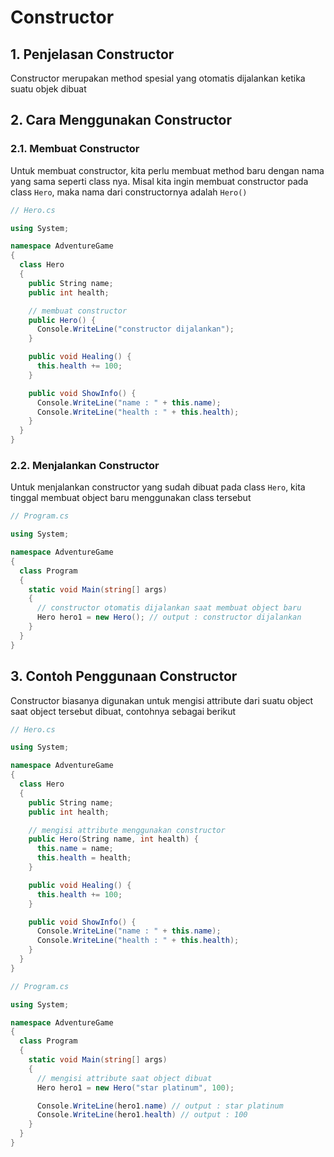 # Constructor

## 1. Penjelasan Constructor

Constructor merupakan method spesial yang otomatis dijalankan ketika suatu objek dibuat

## 2. Cara Menggunakan Constructor

### 2.1. Membuat Constructor

Untuk membuat constructor, kita perlu membuat method baru dengan nama yang sama seperti class nya. Misal kita ingin membuat constructor pada class `Hero`, maka nama dari constructornya adalah `Hero()`

```csharp
// Hero.cs

using System;

namespace AdventureGame
{
  class Hero
  {
    public String name;
    public int health;

    // membuat constructor
    public Hero() {
      Console.WriteLine("constructor dijalankan");
    }

    public void Healing() {
      this.health += 100;
    }

    public void ShowInfo() {
      Console.WriteLine("name : " + this.name);
      Console.WriteLine("health : " + this.health);
    }
  }
}
```

### 2.2. Menjalankan Constructor

Untuk menjalankan constructor yang sudah dibuat pada class `Hero`, kita tinggal membuat object baru menggunakan class tersebut

```csharp
// Program.cs

using System;

namespace AdventureGame
{
  class Program
  {
    static void Main(string[] args)
    {
      // constructor otomatis dijalankan saat membuat object baru
      Hero hero1 = new Hero(); // output : constructor dijalankan
    }
  }
}
```

## 3. Contoh Penggunaan Constructor

Constructor biasanya digunakan untuk mengisi attribute dari suatu object saat object tersebut dibuat, contohnya sebagai berikut

```csharp
// Hero.cs

using System;

namespace AdventureGame
{
  class Hero
  {
    public String name;
    public int health;

    // mengisi attribute menggunakan constructor
    public Hero(String name, int health) {
      this.name = name;
      this.health = health;
    }

    public void Healing() {
      this.health += 100;
    }

    public void ShowInfo() {
      Console.WriteLine("name : " + this.name);
      Console.WriteLine("health : " + this.health);
    }
  }
}
```

```csharp
// Program.cs

using System;

namespace AdventureGame
{
  class Program
  {
    static void Main(string[] args)
    {
      // mengisi attribute saat object dibuat
      Hero hero1 = new Hero("star platinum", 100);

      Console.WriteLine(hero1.name) // output : star platinum
      Console.WriteLine(hero1.health) // output : 100
    }
  }
}
```

